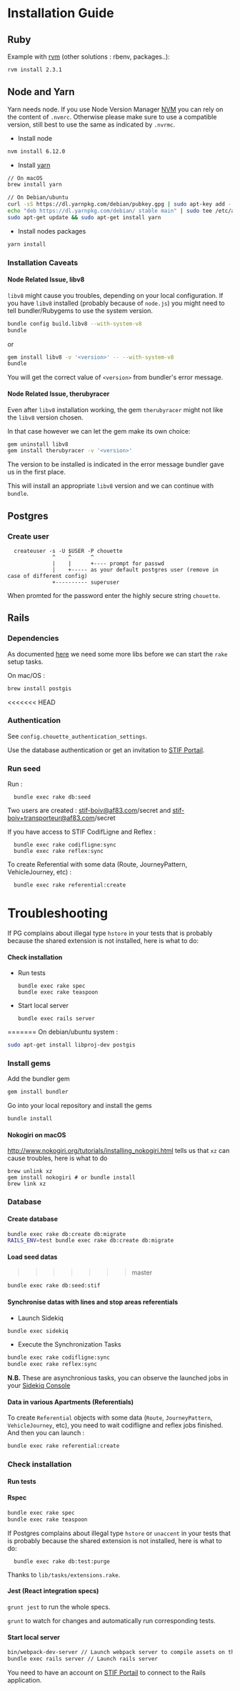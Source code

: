 # Installation Guide

## Ruby

Example with [rvm](https://rvm.io/) (other solutions : rbenv, packages..):

```sh
rvm install 2.3.1
```

## Node and Yarn

Yarn needs node. If you use Node Version Manager [NVM](https://github.com/creationix/nvm)  you can rely on the content of `.nvmrc`. Otherwise please make sure to use a compatible version, still best to use the same as indicated by `.nvrmc`.

* Install node

```sh
nvm install 6.12.0
```

* Install [yarn](https://yarnpkg.com/lang/en/docs/install/)

```sh
// On macOS
brew install yarn

// On Debian/ubuntu
curl -sS https://dl.yarnpkg.com/debian/pubkey.gpg | sudo apt-key add -
echo "deb https://dl.yarnpkg.com/debian/ stable main" | sudo tee /etc/apt/sources.list.d/yarn.list
sudo apt-get update && sudo apt-get install yarn
```

* Install nodes packages

```sh
yarn install
```

### Installation Caveats

#### Node Related Issue, libv8

`libv8` might cause you troubles, depending on your local configuration. If you have `libv8` installed (probably because of `node.js`) you might need to tell bundler/Rubygems to use the system version.

```sh
bundle config build.libv8 --with-system-v8
bundle
```

or

```sh
gem install libv8 -v '<version>' -- --with-system-v8
bundle
```

You will get the correct value of `<version>` from bundler's error message.

#### Node Related Issue, therubyracer

Even after `libv8` installation working, the gem `therubyracer` might not like the `libv8` version chosen.

In that case however we can let the gem make its own choice:

```sh
gem uninstall libv8
gem install therubyracer -v '<version>'
```

The version to be installed is indicated in the error message bundler gave us in the first place.

This will install an appropriate `libv8` version and we can continue with `bundle`.

## Postgres

### Create user

      createuser -s -U $USER -P chouette
                  ^    ^      ^
                  |    |      +---- prompt for passwd
                  |    +----- as your default postgres user (remove in case of different config)
                  +---------- superuser

When promted for the password enter the highly secure string `chouette`.

## Rails

### Dependencies

As documented [here](https://github.com/dryade/georuby-ext/issues/2) we need some more libs before we can start the `rake` setup tasks.


On mac/OS :

```sh
brew install postgis
```

<<<<<<< HEAD
### Authentication

See `config.chouette_authentication_settings`.

Use the database authentication or get an invitation to [STIF Portail](http://stif-portail-dev.af83.priv/).

### Run seed

Run :

      bundle exec rake db:seed

Two users are created : stif-boiv@af83.com/secret and stif-boiv+transporteur@af83.com/secret

If you have access to STIF CodifLigne and Reflex :

      bundle exec rake codifligne:sync
      bundle exec rake reflex:sync

To create Referential with some data (Route, JourneyPattern, VehicleJourney, etc) :

      bundle exec rake referential:create

# Troubleshooting

If PG complains about illegal type `hstore` in your tests that is probably because the shared extension is not installed, here is what to do:

#### Check installation

* Run tests

      bundle exec rake spec
      bundle exec rake teaspoon

* Start local server

      bundle exec rails server

=======
On debian/ubuntu system :

```sh
sudo apt-get install libproj-dev postgis
```

### Install gems

Add the bundler gem

```sh
gem install bundler
```

Go into your local repository and install the gems

```sh
bundle install
```

#### Nokogiri on macOS

http://www.nokogiri.org/tutorials/installing_nokogiri.html tells us that `xz` can cause troubles, here is what to do

```
brew unlink xz
gem install nokogiri # or bundle install
brew link xz
```

### Database

#### Create database

```sh
bundle exec rake db:create db:migrate
RAILS_ENV=test bundle exec rake db:create db:migrate
```

#### Load seed datas
>>>>>>> master

```sh
bundle exec rake db:seed:stif
```

#### Synchronise datas with lines and stop areas referentials

* Launch Sidekiq

```sh
bundle exec sidekiq
```

* Execute the Synchronization Tasks

```sh
bundle exec rake codifligne:sync
bundle exec rake reflex:sync
```

**N.B.** These are asynchronious tasks, you can observe the launched jobs in your [Sidekiq Console](http://localhost:3000/sidekiq)

#### Data in various Apartments (Referentials)

To create `Referential` objects with some data (`Route`, `JourneyPattern`, `VehicleJourney`, etc), you need to wait codifligne and reflex jobs finished. And then you can launch :

```sh
bundle exec rake referential:create
```

### Check installation

#### Run tests

#### Rspec

```sh
bundle exec rake spec
bundle exec rake teaspoon
```

If Postgres complains about illegal type `hstore` or `unaccent` in your tests that is probably because the shared extension is not installed, here is what to do:

      bundle exec rake db:test:purge

Thanks to `lib/tasks/extensions.rake`.

#### Jest (React integration specs)

`grunt jest` to run the whole specs.

`grunt` to watch for changes and automatically run corresponding tests.

#### Start local server

```sh
bin/webpack-dev-server // Launch webpack server to compile assets on the fly
bundle exec rails server // Launch rails server
```
You need to have an account on [STIF Portail](http://stif-portail-dev.af83.priv/) to connect to the Rails application.
